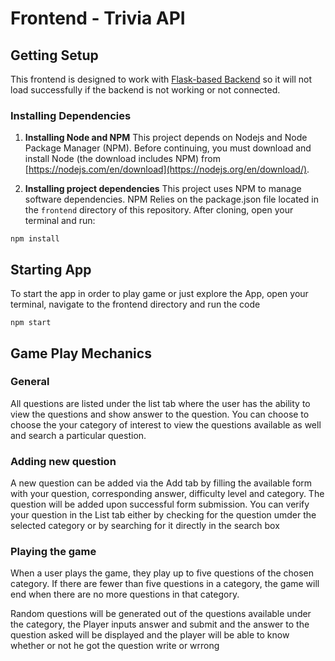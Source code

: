 # Frontend - Trivia API

## Getting Setup

This frontend is designed to work with [Flask-based Backend](../backend) so it will not load successfully if the backend is not working or not connected.

### Installing Dependencies

1. **Installing Node and NPM**
   This project depends on Nodejs and Node Package Manager (NPM). Before continuing, you must download and install Node (the download includes NPM) from [https://nodejs.com/en/download](https://nodejs.org/en/download/).

2. **Installing project dependencies**
   This project uses NPM to manage software dependencies. NPM Relies on the package.json file located in the `frontend` directory of this repository. After cloning, open your terminal and run:

```
npm install
```

## Starting App
To start the app in order to play game or just explore the App, open your terminal, navigate to the frontend directory and run the code
```
npm start
```

## Game Play Mechanics
### General
All questions are listed under the list tab where the user has the ability to view the questions and show answer to the question. You can choose to choose the your category of interest to view the questions available as well and search a particular question.

### Adding new question
A new question can be added via the Add tab by filling the available form with your question, corresponding answer, difficulty level and category. The question will be added upon successful form submission. You can verify your question in the List tab either by checking for the question umder the selected category or by searching for it directly in the search box

### Playing the game
When a user plays the game, they play up to five questions of the chosen category. If there are fewer than five questions in a category, the game will end when there are no more questions in that category.

Random questions will be generated out of the questions available under the category, the Player inputs answer and submit and the answer to the question asked will be displayed and the player will be able to know whether or not he got the question write or wrrong
